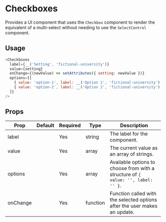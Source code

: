 # Checkboxes

Provides a UI component that uses the `Checkbox` component to render the equivalent
of a multi-select without needing to use the `SelectControl` component.

## Usage

``` js
<Checkboxes
  label={__('Setting', 'fictional-university')}
  value={setting}
  onChange={(newValue) => setAttributes({ setting: newValue })}
  options={[
    { value: 'option-1', label: __('Option 1', 'fictional-university') },
    { value: 'option-2', label: __('Option 2', 'fictional-university') },
  ]}
/>
```

## Props

| Prop        | Default     | Required | Type     | Description                                                                                              |
|-------------|-------------|----------|----------|----------------------------------------------------------------------------------------------------------|
| label       |             | Yes      | string   | The label for the component.                                                                             |
| value       |             | Yes      | array    | The current value as an array of strings.                                                                |
| options     |             | Yes      | array    | Available options to choose from with a structure of `{ value: '', label: '' }`.                         |
| onChange    |             | Yes      | function | Function called with the selected options after the user makes an update.                                |
